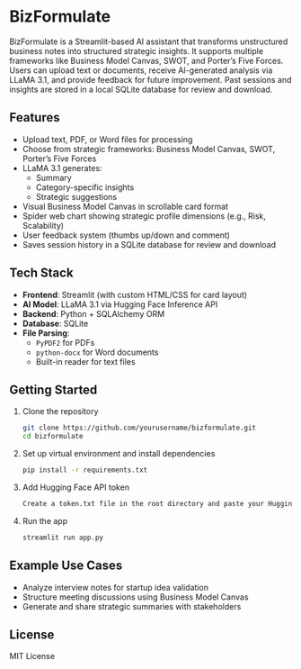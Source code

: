 # BizFormulate
BizFormulate is a Streamlit-based AI assistant that transforms unstructured business notes into structured strategic insights. It supports multiple frameworks like Business Model Canvas, SWOT, and Porter’s Five Forces. Users can upload text or documents, receive AI-generated analysis via LLaMA 3.1, and provide feedback for future improvement. Past sessions and insights are stored in a local SQLite database for review and download.

## Features

- Upload text, PDF, or Word files for processing
- Choose from strategic frameworks: Business Model Canvas, SWOT, Porter’s Five Forces
- LLaMA 3.1 generates:
  - Summary
  - Category-specific insights
  - Strategic suggestions
- Visual Business Model Canvas in scrollable card format
- Spider web chart showing strategic profile dimensions (e.g., Risk, Scalability)
- User feedback system (thumbs up/down and comment)
- Saves session history in a SQLite database for review and download

## Tech Stack

- **Frontend**: Streamlit (with custom HTML/CSS for card layout)
- **AI Model**: LLaMA 3.1 via Hugging Face Inference API
- **Backend**: Python + SQLAlchemy ORM
- **Database**: SQLite
- **File Parsing**:
  - `PyPDF2` for PDFs
  - `python-docx` for Word documents
  - Built-in reader for text files

## Getting Started

1. Clone the repository
   ```bash
   git clone https://github.com/yourusername/bizformulate.git
   cd bizformulate

2. Set up virtual environment and install dependencies
   ```bash
   pip install -r requirements.txt

3. Add Hugging Face API token
   ```bash
   Create a token.txt file in the root directory and paste your Hugging Face API token into it.

4. Run the app
   ```bash
   streamlit run app.py

## Example Use Cases

- Analyze interview notes for startup idea validation
- Structure meeting discussions using Business Model Canvas
- Generate and share strategic summaries with stakeholders

## License

MIT License



